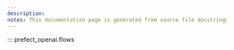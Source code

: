 ```yaml
---
description: 
notes: This documentation page is generated from source file docstrings.
---
```


::: prefect_openai.flows